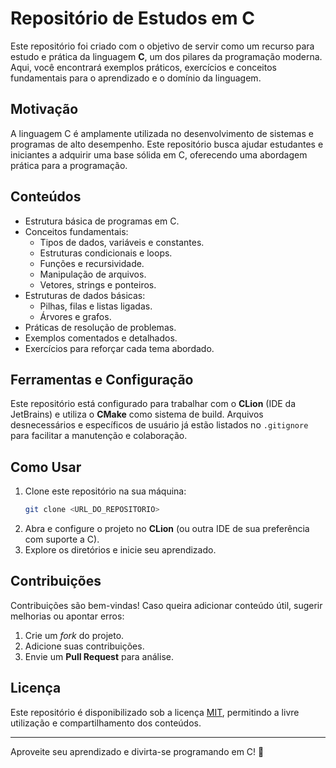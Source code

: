 # Repositório de Estudos em C

Este repositório foi criado com o objetivo de servir como um recurso para estudo e prática da linguagem **C**, um dos pilares da programação moderna. Aqui, você encontrará exemplos práticos, exercícios e conceitos fundamentais para o aprendizado e o domínio da linguagem.

## **Motivação**
A linguagem C é amplamente utilizada no desenvolvimento de sistemas e programas de alto desempenho. Este repositório busca ajudar estudantes e iniciantes a adquirir uma base sólida em C, oferecendo uma abordagem prática para a programação.

## **Conteúdos**
- Estrutura básica de programas em C.
- Conceitos fundamentais:
    - Tipos de dados, variáveis e constantes.
    - Estruturas condicionais e loops.
    - Funções e recursividade.
    - Manipulação de arquivos.
    - Vetores, strings e ponteiros.
- Estruturas de dados básicas:
    - Pilhas, filas e listas ligadas.
    - Árvores e grafos.
- Práticas de resolução de problemas.
- Exemplos comentados e detalhados.
- Exercícios para reforçar cada tema abordado.

## **Ferramentas e Configuração**
Este repositório está configurado para trabalhar com o **CLion** (IDE da JetBrains) e utiliza o **CMake** como sistema de build. Arquivos desnecessários e específicos de usuário já estão listados no `.gitignore` para facilitar a manutenção e colaboração.

## **Como Usar**
1. Clone este repositório na sua máquina:
   ```bash
   git clone <URL_DO_REPOSITORIO>
   ```
2. Abra e configure o projeto no **CLion** (ou outra IDE de sua preferência com suporte a C).
3. Explore os diretórios e inicie seu aprendizado.

## **Contribuições**
Contribuições são bem-vindas! Caso queira adicionar conteúdo útil, sugerir melhorias ou apontar erros:
1. Crie um _fork_ do projeto.
2. Adicione suas contribuições.
3. Envie um **Pull Request** para análise.

## **Licença**
Este repositório é disponibilizado sob a licença [MIT](LICENSE), permitindo a livre utilização e compartilhamento dos conteúdos.

---

Aproveite seu aprendizado e divirta-se programando em C! 🚀
